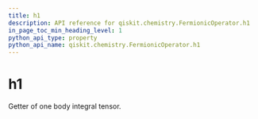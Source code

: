 ```yaml
---
title: h1
description: API reference for qiskit.chemistry.FermionicOperator.h1
in_page_toc_min_heading_level: 1
python_api_type: property
python_api_name: qiskit.chemistry.FermionicOperator.h1
---
```


# h1

Getter of one body integral tensor.

